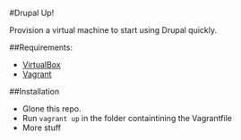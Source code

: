 #Drupal Up!

Provision a virtual machine to start using Drupal quickly.

##Requirements:
 * [VirtualBox](https://www.virtualbox.org)
 * [Vagrant](http://vagrantup.com)

##Installation
 * Glone this repo.
 * Run `vagrant up` in the folder containtining the Vagrantfile
 * More stuff
